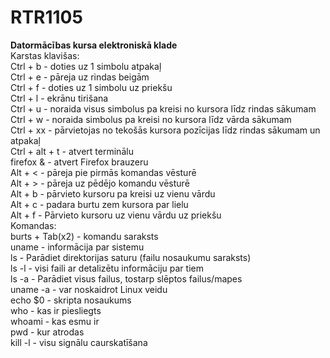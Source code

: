 # RTR1105
**Datormācības kursa elektroniskā klade**  
Karstas klavišas:  
Ctrl + b - doties uz 1 simbolu atpakaļ  
Ctrl + e - pāreja uz rindas beigām  
Ctrl + f - doties uz 1 simbolu uz priekšu  
Ctrl + l - ekrānu tirišana  
Ctrl + u - noraida visus simbolus pa kreisi no kursora līdz rindas sākumam  
Ctrl + w - noraida simbolus pa kreisi no kursora līdz vārda sākumam  
Ctrl + xx - pārvietojas no tekošās kursora pozīcijas līdz rindas sākumam un atpakaļ  
Ctrl + alt + t - atvert terminālu  
firefox & - atvert Firefox brauzeru  
Alt + < - pāreja pie pirmās komandas vēsturē  
Alt + > - pāreja uz pēdējo komandu vēsturē  
Alt + b - pārvieto kursoru pa kreisi uz vienu vārdu  
Alt + c - padara burtu zem kursora par lielu  
Alt + f - Pārvieto kursoru uz vienu vārdu uz priekšu  
Komandas:  
burts + Tab(x2) - komandu saraksts  
uname - informācija par sistemu  
ls - Parādiet direktorijas saturu (failu nosaukumu saraksts)  
ls -l - visi faili ar detalizētu informāciju par tiem  
ls -a - Parādiet visus failus, tostarp slēptos failus/mapes  
uname -a - var noskaidrot Linux veidu  
echo $0 - skripta nosaukums  
who - kas ir piesliegts  
whoami - kas esmu ir  
pwd - kur atrodas  
kill -l - visu signālu caurskatīšana  
